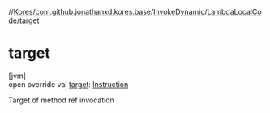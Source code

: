 //[Kores](../../../../index.md)/[com.github.jonathanxd.kores.base](../../index.md)/[InvokeDynamic](../index.md)/[LambdaLocalCode](index.md)/[target](target.md)

# target

[jvm]\
open override val [target](target.md): [Instruction](../../../com.github.jonathanxd.kores/-instruction/index.md)

Target of method ref invocation
